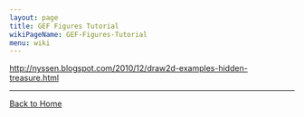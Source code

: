 ```yaml
---
layout: page
title: GEF Figures Tutorial
wikiPageName: GEF-Figures-Tutorial
menu: wiki
---
```

http://nyssen.blogspot.com/2010/12/draw2d-examples-hidden-treasure.html
***
[Back to Home]({{site.baseurl}}/eclipse.tutorial/wiki/)
